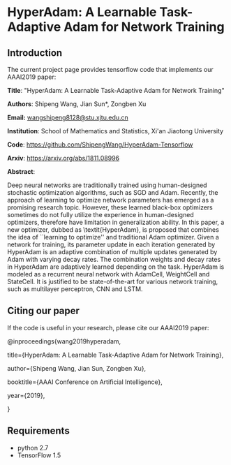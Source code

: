 HyperAdam: A Learnable Task-Adaptive Adam for Network Training
=
Introduction
-
The current project page provides tensorflow code that implements our AAAI2019 paper:

**Title**:  "HyperAdam: A Learnable Task-Adaptive Adam for Network Training"

**Authors**: Shipeng Wang, Jian Sun*, Zongben Xu

**Email:** wangshipeng8128@stu.xjtu.edu.cn

**Institution**: School of Mathematics and Statistics, Xi'an Jiaotong University

**Code**:  https://github.com/ShipengWang/HyperAdam-Tensorflow

**Arxiv**: https://arxiv.org/abs/1811.08996

**Abstract**:

Deep neural networks are traditionally trained using human-designed stochastic optimization algorithms, such as SGD and Adam. Recently, the approach of learning to optimize network parameters has emerged as a promising research topic. However, these learned black-box optimizers sometimes do not fully utilize  the experience in human-designed optimizers, therefore have limitation in generalization ability. In this paper, a new optimizer, dubbed as \textit{HyperAdam}, is proposed that combines the idea of ``learning to optimize'' and traditional Adam optimizer. Given a network for training, its parameter update in each iteration generated by HyperAdam is an adaptive combination of multiple updates generated by Adam with varying decay rates. The combination weights and decay rates in HyperAdam are adaptively learned depending on the task.  HyperAdam is  modeled as a recurrent neural network with AdamCell, WeightCell and StateCell. It is justified to be state-of-the-art for various network training, such as multilayer perceptron, CNN and LSTM.

Citing our paper
-
If the code is useful in your research, please cite our AAAI2019 paper:

@inproceedings{wang2019hyperadam,

title={HyperAdam: A Learnable Task-Adaptive Adam for Network Training},

author={Shipeng Wang, Jian Sun, Zongben Xu},

booktitle={AAAI Conference on Artificial Intelligence},

year={2019},

}

Requirements
-
+ python 2.7
+ TensorFlow 1.5



